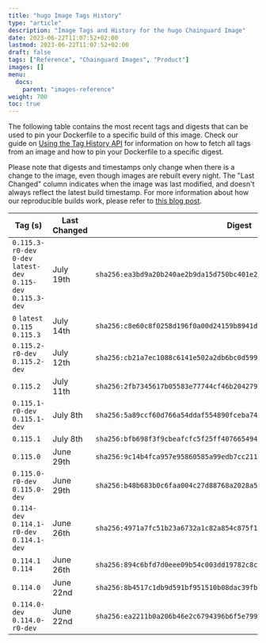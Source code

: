 ```yaml
---
title: "hugo Image Tags History"
type: "article"
description: "Image Tags and History for the hugo Chainguard Image"
date: 2023-06-22T11:07:52+02:00
lastmod: 2023-06-22T11:07:52+02:00
draft: false
tags: ["Reference", "Chainguard Images", "Product"]
images: []
menu:
  docs:
    parent: "images-reference"
weight: 700
toc: true
---
```


The following table contains the most recent tags and digests that can be used to pin your Dockerfile to a specific build of this image. Check our guide on [Using the Tag History API](/chainguard/chainguard-images/using-the-tag-history-api/) for information on how to fetch all tags from an image and how to pin your Dockerfile to a specific digest.

Please note that digests and timestamps only change when there is a change to the image, even though images are rebuilt every night. The "Last Changed" column indicates when the image was last modified, and doesn't always reflect the latest build timestamp. For more information about how our reproducible builds work, please refer to [this blog post](https://www.chainguard.dev/unchained/reproducing-chainguards-reproducible-image-builds).

| Tag (s)                                                          | Last Changed | Digest                                                                    |
|------------------------------------------------------------------|--------------|---------------------------------------------------------------------------|
|  `0.115.3-r0-dev` `0-dev` `latest-dev` `0.115-dev` `0.115.3-dev` | July 19th    | `sha256:ea3bd9a20b240ae2b9da15d750bc401e229396018254b5cfb5623e66b2e55668` |
|  `0` `latest` `0.115` `0.115.3`                                  | July 14th    | `sha256:c8e60c8f0258d196f0a00d24159b8941d4dce86a7069ea6ff8876e0ba22216a3` |
|  `0.115.2-r0-dev` `0.115.2-dev`                                  | July 12th    | `sha256:cb21a7ec1088c6141e502a2db6bc0d599c321932c5296ea9d3fbbd912811321a` |
|  `0.115.2`                                                       | July 11th    | `sha256:2fb7345617b05583e77744cf46b204279c7271ab82272fc5799f4c1efd082d57` |
|  `0.115.1-r0-dev` `0.115.1-dev`                                  | July 8th     | `sha256:5a89ccf60d766a54ddaf554890fceba742adc8f64b32ab2c274118153ec2f68c` |
|  `0.115.1`                                                       | July 8th     | `sha256:bfb698f3f9cbeafcfc5f25ff407665494140adab4b8d33f92f517301db901c1f` |
|  `0.115.0`                                                       | June 29th    | `sha256:9c14b4fca957e95860585a99edb7cc211cba8b059b0aecdd763c9cc6a2c5117d` |
|  `0.115.0-r0-dev` `0.115.0-dev`                                  | June 29th    | `sha256:b48b683b0c6faa004c27d88768a2028a552b8282b9bb0e82efee343e70fc139b` |
|  `0.114-dev` `0.114.1-r0-dev` `0.114.1-dev`                      | June 26th    | `sha256:4971a7fc51b23a6732a1c82a854c875f1cc06927daae8752be8db18d18bce7b8` |
|  `0.114.1` `0.114`                                               | June 26th    | `sha256:894c6bfd7d0eee09b54c003dd19782c8c6e87012e32bd685b7bcabc512529354` |
|  `0.114.0`                                                       | June 22nd    | `sha256:8b4517c1db9d591bf951510b08dac39fb2d6abebd529524f6f31879a4c94d076` |
|  `0.114.0-dev` `0.114.0-r0-dev`                                  | June 22nd    | `sha256:ea2211b0a206b46e2c6794396b6f5e7996dbe80383bb781501ec2453aa606d4f` |
